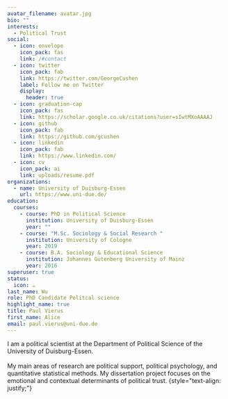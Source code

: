 ```yaml
---
avatar_filename: avatar.jpg
bio: ""
interests:
  - Political Trust
social:
  - icon: envelope
    icon_pack: fas
    link: /#contact
  - icon: twitter
    icon_pack: fab
    link: https://twitter.com/GeorgeCushen
    label: Follow me on Twitter
    display:
      header: true
  - icon: graduation-cap
    icon_pack: fas
    link: https://scholar.google.co.uk/citations?user=sIwtMXoAAAAJ
  - icon: github
    icon_pack: fab
    link: https://github.com/gcushen
  - icon: linkedin
    icon_pack: fab
    link: https://www.linkedin.com/
  - icon: cv
    icon_pack: ai
    link: uploads/resume.pdf
organizations:
  - name: University of Duisburg-Essen
    url: https://www.uni-due.de/
education:
  courses:
    - course: PhD in Political Science
      institution: University of Duisburg-Essen
      year: ""
    - course: "M.Sc. Sociology & Social Research "
      institution: University of Cologne
      year: 2019
    - course: B.A. Sociology & Educational Science
      institution: Johannes Gutenberg University of Mainz
      year: 2016
superuser: true
status:
  icon: ☕️
last_name: Wu
role: PhD Candidate Politcal science
highlight_name: true
title: Paul Vierus
first_name: Alice
email: paul.vierus@uni-due.de
---
```

I am a political scientist at the Department of Political Science of the University of Duisburg-Essen. \
\
My main areas of research are political support, political psychology, and quantitative statistical methods. My dissertation project focuses on the emotional and contextual determinants of political trust.
{style="text-align: justify;"}
